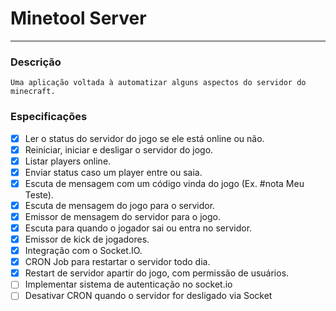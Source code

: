 # Minetool Server
---

### Descrição
    
    Uma aplicação voltada à automatizar alguns aspectos do servidor do minecraft.
    
### Especificações

- [X] Ler o status do servidor do jogo se ele está online ou não.
- [X] Reiniciar, iniciar e desligar o servidor do jogo.
- [X] Listar players online.
- [X] Enviar status caso um player entre ou saia.
- [X] Escuta de mensagem com um código vinda do jogo (Ex. #nota Meu Teste).
- [X] Escuta de mensagem do jogo para o servidor.
- [X] Emissor de mensagem do servidor para o jogo.
- [X] Escuta para quando o jogador sai ou entra no servidor.
- [X] Emissor de kick de jogadores.
- [X] Integração com o Socket.IO.
- [X] CRON Job para restartar o servidor todo dia.
- [X] Restart de servidor apartir do jogo, com permissão de usuários.
- [ ] Implementar sistema de autenticação no socket.io
- [ ] Desativar CRON quando o servidor for desligado via Socket